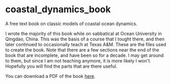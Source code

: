 # coastal_dynamics_book
A free text book on classic models of coastal ocean dynamics.

I wrote the majority of this book while on sabbatical at Ocean University in Qingdao, China. This was the basis of a course that I tought there, and then later continued to occasionally teach at Texas A&M. These are the files used to create the book. Note that there are a few sections near the end of the book that are incomplete, and have been so for a decade. I may get around to them, but since I am not teaching anymore, it is more likely I won't. Hopefully you will find the parts that are there useful.

You can download a PDF of the book [here](https://github.com/hetland/coastal_dynamics_book/blob/main/coastal_dynamics_book.pdf).
